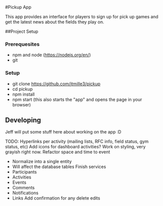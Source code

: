 #Pickup App

This app provides an interface for players to sign up for pick up games and get the latest news about the fields they play on.

##Project Setup

### Prerequesites
 * npm and node (https://nodejs.org/en/)
 * git

### Setup
 * git clone https://github.com/jtmille3/pickup
 * cd pickup
 * npm install
 * npm start (this also starts the "app" and opens the page in your browser)

## Developing

Jeff will put some stuff here about working on the app :D

TODO:
Hyperlinks per activity (mailing lists, RFC info, field status, gym status, etc)
Add icons for dashboard activities?
Work on styling, very grayish right now.
Refactor space and time to event
 - Normalize into a single entity
 - Will affect the database tables
Finish services
 - Participants
 - Activities
 - Events
 - Comments
 - Notifications
 - Links
Add confirmation for any delete edits
